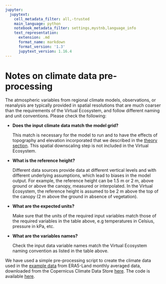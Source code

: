 ```yaml
---
jupyter:
  jupytext:
    cell_metadata_filter: all,-trusted
    main_language: python
    notebook_metadata_filter: settings,mystnb,language_info
    text_representation:
      extension: .md
      format_name: markdown
      format_version: '1.3'
      jupytext_version: 1.16.4
---
```


# Notes on climate data pre-processing

The atmospheric variables from regional climate models, observations, or reanalysis are
typically provided in spatial resolutions that are much coarser than the
requirements of the Virtual Ecosystem, and follow different naming and unit conventions.
Please check the following:

* **Does the input climate data match the model grid?**

  This match is necessary for the model to run and to have the effects of topography and
  elevation incorporated that we described in the
  [theory section](../../virtual_ecosystem/theory/microclimate_theory.md#factors-affecting-microclimate).
  This spatial downscaling step is not included in the Virtual Ecosystem.

* **What is the reference height?**

  Different data sources provide data at
  different vertical levels and with different underlying assumptions, which lead to
  biases in the model output. For example, the reference height can be 1.5 m or 2 m, above
  ground or above the canopy, measured or interpolated. In the Virtual Ecosystem, the
  reference height is assumed to be 2 m above the top of the canopy (2 m above the
  ground in absence of vegetation).

* **What are the expected units?**

  Make sure that the units of the required input variables match those of the required
  variables in the table above, e.g temperatures in Celsius, pressure in kPa, etc.

* **What are the variables names?**

  Check the input data variable names match the Virtual Ecosystem naming convention
  as listed in the table above.

We have used a simple pre-processing script to create the climate data used in
the [example data](../../using_the_ve/example_data.md) from ERA5-Land monthly averaged
data, downloaded from the Copernicus Climate Data Store
[here](https://cds.climate.copernicus.eu/cdsapp#!/dataset/reanalysis-era5-land-monthly-means?tab=overview).
The code is available [here](../../using_the_ve/example_data.md#climate-data).
